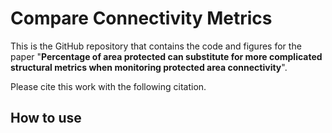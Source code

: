 # Compare Connectivity Metrics

This is the GitHub repository that contains the code and figures for the paper "**Percentage of area protected can substitute for more complicated structural metrics when monitoring protected area connectivity**".

Please cite this work with the following citation.

## How to use
